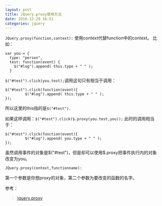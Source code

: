 ```yaml
---
layout: post
title: JQuery.proxy使用方法
date: 2016-12-29 16:51
categories: jquery
---
```


`JQuery.proxy(function,context):`
使用context代替function中的context。
比如：

```
var you = {
  type: "person",
  test: function(event) {
    $("#log").append( this.type + " " );
  }
```

`$("#test").click(you.test);`调用这句只有相当于调用：

```
$("#test").click(function(event){
         $("#log").append( this.type + " " );
});
```

所以这里的this指的是`$("#test").`

如果这样调用：`$("#test").click($.proxy(you.test,you));`
此时的调用相当于：

```
$("#test").click(function(event){
         $("#log").append( you.type + " " );
});
```

虽然调用事件的对象是$("#test")，但是却可以使用$.proxy把事件执行内的对象改变为you。

`JQuery.proxy(context,functionname):`

第一个参数是你想proxy的对象，第二个参数为要改变的函数的名字。

参考：

> [jquery.proxy](http://www.css88.com/jqapi-1.9/jQuery.proxy/)
